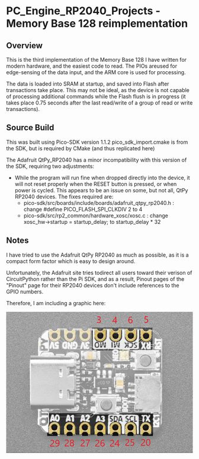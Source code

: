 # PC_Engine_RP2040_Projects - Memory Base 128 reimplementation

## Overview

This is the third implementation of the Memory Base 128 I have written for modern hardware, and the easiest code to read.
The PIOs areused for edge-sensing of the data input, and the ARM core is used for processing.

The data is loaded into SRAM at startup, and saved into Flash after transactions take place.  This may not be ideal, as the
device is not capable of processing additional commands while the Flash flush is in progress (it takes place 0.75 seconds
after the last read/write of a group of read or write transactions).

## Source Build

This was built using Pico-SDK version 1.1.2
pico_sdk_import.cmake is from the SDK, but is required by CMake (and thus replicated here)

The Adafruit QtPy_RP2040 has a minor incompatibility with this version of the SDK, requiring two adjustments:
- While the program will run fine when dropped directly into the device, it will not reset properly when the RESET button is pressed, or when power is cycled.  This appears to be an issue on some, but not all, QtPy RP2040 devices.  The fixes required are:
  - pico-sdk/src/boards/include/boards/adafruit_qtpy_rp2040.h : change #define PICO_FLASH_SPI_CLKDIV 2   to 4
  - pico-sdk/src/rp2_common/hardware_xosc/xosc.c : change xosc_hw->startup = startup_delay; to startup_delay * 32

## Notes
I have tried to use the Adafruit QtPy RP2040 as much as possible, as it is a compact form factor which is easy to design around.

Unfortunately, the Adafruit site tries todirect all users toward their verison of CircuitPython rather than the Pi SDK, and
as a result, Pinout pages of the "Pinout" page for their RP2040 devices don't include references to the GPIO numbers.

Therefore, I am including a graphic here:

![Adafruit QtPy RP2040 GPIO pinout](../../img/qtpy_rp2040_GPIO.png)

